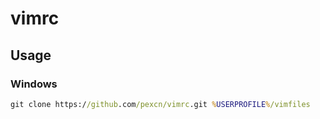 
# vimrc

## Usage

### Windows

```cmd
git clone https://github.com/pexcn/vimrc.git %USERPROFILE%/vimfiles
```
